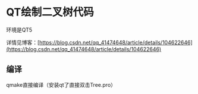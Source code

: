 # QT绘制二叉树代码

环境是QT5

详情见博客：[https://blog.csdn.net/qq_41474648/article/details/104622646](https://blog.csdn.net/qq_41474648/article/details/104622646)

## 编译
qmake直接编译（安装qt了直接双击Tree.pro）